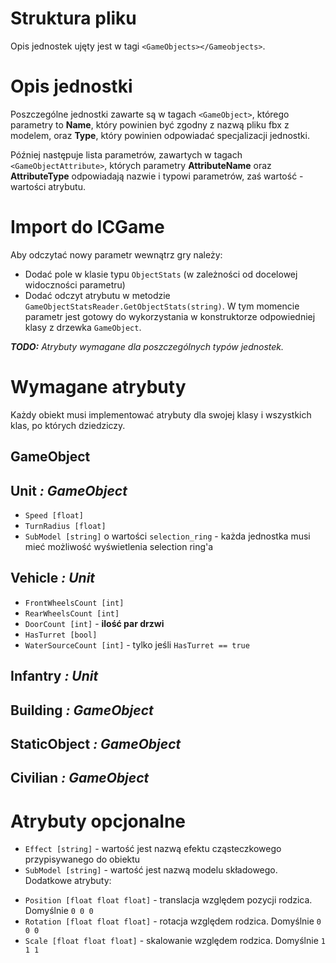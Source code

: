 # Struktura pliku #

Opis jednostek ujęty jest w tagi `<GameObjects></Gameobjects>`.

# Opis jednostki #

Poszczególne jednostki zawarte są w tagach `<GameObject>`, którego parametry to **Name**, który powinien być zgodny z nazwą pliku fbx z modelem, oraz **Type**, który powinien odpowiadać specjalizacji jednostki.

Później następuje lista parametrów, zawartych w tagach `<GameObjectAttribute>`, których parametry **AttributeName** oraz **AttributeType** odpowiadają nazwie i typowi parametrów, zaś wartość - wartości atrybutu.

# Import do ICGame #

Aby odczytać nowy parametr wewnątrz gry należy:
  * Dodać pole w klasie typu `ObjectStats` (w zależności od docelowej widoczności parametru)
  * Dodać odczyt atrybutu w metodzie `GameObjectStatsReader.GetObjectStats(string)`.
W tym momencie parametr jest gotowy do wykorzystania w konstruktorze odpowiedniej klasy z drzewka `GameObject`.

_**TODO:** Atrybuty wymagane dla poszczególnych typów jednostek._

# Wymagane atrybuty #

Każdy obiekt musi implementować atrybuty dla swojej klasy i wszystkich klas, po których dziedziczy.

## GameObject ##

## Unit _: GameObject_ ##

  * `Speed [float]`
  * `TurnRadius [float]`
  * `SubModel [string]` o wartości `selection_ring` - każda jednostka musi mieć możliwość wyświetlenia selection ring'a

## Vehicle _: Unit_ ##

  * `FrontWheelsCount [int]`
  * `RearWheelsCount [int]`
  * `DoorCount [int]` - **ilość par drzwi**
  * `HasTurret [bool]`
  * `WaterSourceCount [int]` - tylko jeśli `HasTurret == true`

## Infantry _: Unit_ ##

## Building _: GameObject_ ##

## StaticObject _: GameObject_ ##

## Civilian _: GameObject_ ##

# Atrybuty opcjonalne #

  * `Effect [string]` - wartość jest nazwą efektu cząsteczkowego przypisywanego do obiektu
  * `SubModel [string]` - wartość jest nazwą modelu składowego. <br>Dodatkowe atrybuty:<br>
<ul><li><code>Position [float float float]</code> - translacja względem pozycji rodzica. Domyślnie <code>0 0 0</code>
</li><li><code>Rotation [float float float]</code> - rotacja względem rodzica. Domyślnie <code>0 0 0</code>
</li><li><code>Scale [float float float]</code> - skalowanie względem rodzica. Domyślnie <code>1 1 1</code>